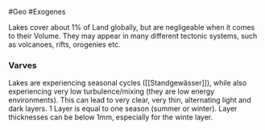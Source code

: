 #Geo #Exogenes 

Lakes cover about 1% of Land globally, but are negligeable when it comes to their Volume.
They may appear in many different tectonic systems, such as volcanoes, rifts, orogenies etc.

### Varves

Lakes are experiencing seasonal cycles ([[Standgewässer]]), while also experiencing very low turbulence/mixing (they are low energy environments). This can lead to very clear, very thin, alternating light and dark layers. 1 Layer is equal to one season (summer or winter). Layer thicknesses can be below 1mm, especially for the winte layer.